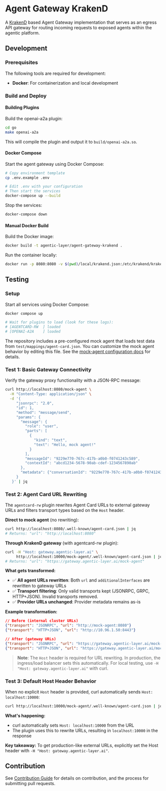 # Agent Gateway KrakenD

A [KrakenD](https://www.krakend.io/docs/ai-gateway/) based Agent Gateway implementation that serves as an egress API gateway for routing incoming requests to exposed agents within the agentic platform.

## Development

### Prerequisites

The following tools are required for development:

- **Docker**: For containerization and local development

### Build and Deploy

#### Building Plugins

Build the openai-a2a plugin:

```bash
cd go
make openai-a2a
```

This will compile the plugin and output it to `build/openai-a2a.so`.

#### Docker Compose

Start the agent gateway using Docker Compose:

```bash
# Copy environment template
cp .env.example .env

# Edit .env with your configuration
# Then start the services
docker-compose up --build
```

Stop the services:

```bash
docker-compose down
```

#### Manual Docker Build

Build the Docker image:

```bash
docker build -t agentic-layer/agent-gateway-krakend .
```

Run the container locally:

```bash
docker run -p 8080:8080 -v $(pwd)/local/krakend.json:/etc/krakend/krakend.json:ro agentic-layer/agent-gateway-krakend
```

## Testing

### Setup

Start all services using Docker Compose:

```bash
docker compose up

# Wait for plugins to load (look for these logs):
# [AGENTCARD-RW  ] loaded
# [OPENAI-A2A    ] loaded
```

The repository includes a pre-configured mock agent that loads test data from `test/mappings/agent-card.json`. You can customize the mock agent behavior by editing this file. See the [mock-agent configuration docs](https://github.com/agentic-layer/agent-samples/tree/main/wiremock/mock-agent#configuration) for details.

### Test 1: Basic Gateway Connectivity

Verify the gateway proxy functionality with a JSON-RPC message:

```bash
curl http://localhost:8080/mock-agent \
  -H "Content-Type: application/json" \
  -d '{
     "jsonrpc": "2.0",
     "id": 1,
     "method": "message/send",
     "params": {
       "message": {
         "role": "user",
         "parts": [
           {
             "kind": "text",
             "text": "Hello, mock agent!"
           }
         ],
         "messageId": "9229e770-767c-417b-a0b0-f0741243c589",
         "contextId": "abcd1234-5678-90ab-cdef-1234567890ab"
       },
       "metadata": {"conversationId": "9229e770-767c-417b-a0b0-f0741243c589"}
     }
   }' | jq
```

### Test 2: Agent Card URL Rewriting

The `agentcard-rw` plugin rewrites Agent Card URLs to external gateway URLs and filters transport types based on the `Host` header.

**Direct to mock agent** (no rewriting):
```bash
curl http://localhost:8080/.well-known/agent-card.json | jq
# Returns: "url": "http://localhost:8080"
```

**Through KrakenD gateway** (with agentcard-rw plugin):
```bash
curl -H "Host: gateway.agentic-layer.ai" \
     http://localhost:10000/mock-agent/.well-known/agent-card.json | jq
# Returns: "url": "https://gateway.agentic-layer.ai/mock-agent"
```

**What gets transformed:**
- ✅ **All agent URLs rewritten**: Both `url` and `additionalInterfaces` are rewritten to gateway URLs
- ✅ **Transport filtering**: Only valid transports kept (JSONRPC, GRPC, HTTP+JSON). Invalid transports removed.
- ✅ **Provider URLs unchanged**: Provider metadata remains as-is

**Example transformation:**
```json
// Before (internal cluster URLs)
{"transport": "JSONRPC", "url": "http://mock-agent:8080"}
{"transport": "HTTP+JSON", "url": "http://10.96.1.50:8443"}

// After (gateway URLs)
{"transport": "JSONRPC", "url": "https://gateway.agentic-layer.ai/mock-agent"}
{"transport": "HTTP+JSON", "url": "https://gateway.agentic-layer.ai/mock-agent"}
```

> **Note**: The `Host` header is required for URL rewriting. In production, the ingress/load balancer sets this automatically. For local testing, use `-H "Host: gateway.agentic-layer.ai"` with curl.

### Test 3: Default Host Header Behavior

When no explicit `Host` header is provided, curl automatically sends `Host: localhost:10000`:

```bash
curl http://localhost:10000/mock-agent/.well-known/agent-card.json | jq 
```

**What's happening:**
- curl automatically sets `Host: localhost:10000` from the URL
- The plugin uses this to rewrite URLs, resulting in `localhost:10000` in the response

**Key takeaway:** To get production-like external URLs, explicitly set the Host header with `-H "Host: gateway.agentic-layer.ai"`.

## Contribution

See [Contribution Guide](https://github.com/agentic-layer/agent-runtime-operator?tab=contributing-ov-file) for details on contribution, and the process for submitting pull requests.
